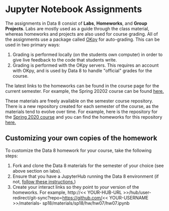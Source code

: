 # Jupyter Notebook Assignments

The assignments in Data 8 consist of **Labs**, **Homeworks**, and **Group Projects**. Labs are mostly used as a guide through the class material, whereas homeworks and projects are also used for course grading. All of the assignments use a package called [OKpy](https://okpy.org/) for auto-grading. This can be used in two primary ways:

1. Grading is performed locally (on the students own computer) in order to give live feedback
   to the code that students write.
2. Grading is performed with the OKpy servers. This requires an account with OKpy, and is
   used by Data 8 to handle "official" grades for the course.
   
The latest links to the homeworks can be found in the course page for the current
semester. For example, the Spring 20202 course can be found [here.](http://data8.org/sp20/)

These materials are freely available on the semester course repository.
There is a new repository created for each semester of the course, as the materials
tend to evolve over time. For example, here is the repository for the [Spring 2020 course](https://github.com/data-8/materials-sp20) and you can find the homeworks for this repository [here.](https://github.com/data-8/materials-sp20/tree/master/materials/sp20/hw)


## Customizing your own copies of the homework

To customize the Data 8 homework for your course, take the following steps:
1. Fork and clone the Data 8 materials for the semester of your choice (see above section on labs).
2. Ensure that you have a JupyterHub running the Data 8 environment (if not, [follow these instructions.](setup_jupyterhub.md)) 
3. Create your interact links so they point to *your* version of the homeworks. For example,
   http://<< YOUR-HUB-URL >>/hub/user-redirect/git-sync?repo=https://github.com/<< YOUR-USERNAME >>/materials-   sp18/materials/sp18/hw/hw07/hw07.ipynb
